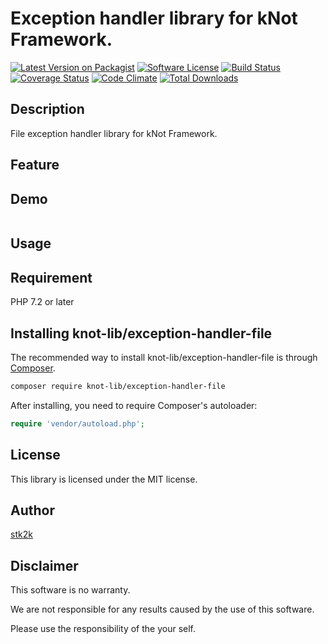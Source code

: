 Exception handler library for kNot Framework.
=======================

[![Latest Version on Packagist](https://img.shields.io/packagist/v/knot-lib/exception-handler-file.svg?style=flat-square)](https://packagist.org/packages/knot-lib/exception-handler)
[![Software License](https://img.shields.io/badge/license-MIT-brightgreen.svg?style=flat-square)](LICENSE.md)
[![Build Status](https://travis-ci.org/knot-lib/exception-handler-file.svg?branch=master)](https://travis-ci.org/knot-lib/exception-handler)
[![Coverage Status](https://coveralls.io/repos/github/knot-lib/exception-handler-file/badge.svg?branch=master)](https://coveralls.io/github/knot-lib/exception-handler?branch=master)
[![Code Climate](https://codeclimate.com/github/knot-lib/exception-handler-file/badges/gpa.svg)](https://codeclimate.com/github/knot-lib/exception-handler)
[![Total Downloads](https://img.shields.io/packagist/dt/knot-lib/exception-handler-file.svg?style=flat-square)](https://packagist.org/packages/knot-lib/exception-handler)

## Description

File exception handler library for kNot Framework.


## Feature

## Demo

```php

```

## Usage

## Requirement

PHP 7.2 or later

## Installing knot-lib/exception-handler-file

The recommended way to install knot-lib/exception-handler-file is through
[Composer](http://getcomposer.org).

```bash
composer require knot-lib/exception-handler-file
```

After installing, you need to require Composer's autoloader:

```php
require 'vendor/autoload.php';
```

## License
This library is licensed under the MIT license.

## Author

[stk2k](https://github.com/stk2k)

## Disclaimer

This software is no warranty.

We are not responsible for any results caused by the use of this software.

Please use the responsibility of the your self.


